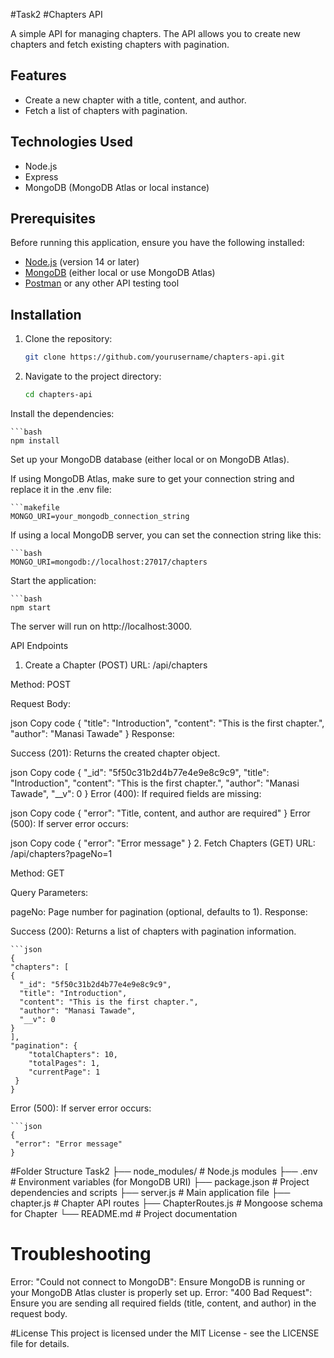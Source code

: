 #Task2 
#Chapters API

A simple API for managing chapters. The API allows you to create new chapters and fetch existing chapters with pagination.

## Features

- Create a new chapter with a title, content, and author.
- Fetch a list of chapters with pagination.

## Technologies Used

- Node.js
- Express
- MongoDB (MongoDB Atlas or local instance)

## Prerequisites

Before running this application, ensure you have the following installed:

- [Node.js](https://nodejs.org/) (version 14 or later)
- [MongoDB](https://www.mongodb.com/) (either local or use MongoDB Atlas)
- [Postman](https://www.postman.com/) or any other API testing tool

## Installation

1. Clone the repository:

   ```bash
   git clone https://github.com/yourusername/chapters-api.git

2. Navigate to the project directory:
    ```bash
    cd chapters-api


Install the dependencies:

    ```bash
    npm install
Set up your MongoDB database (either local or on MongoDB Atlas).

If using MongoDB Atlas, make sure to get your connection string and replace it in the .env file:

    ```makefile
    MONGO_URI=your_mongodb_connection_string

If using a local MongoDB server, you can set the connection string like this:

    ```bash
    MONGO_URI=mongodb://localhost:27017/chapters
Start the application:
    
    ```bash
    npm start
The server will run on http://localhost:3000.

API Endpoints
1. Create a Chapter (POST)
URL: /api/chapters

Method: POST

Request Body:

json
Copy code
{
  "title": "Introduction",
  "content": "This is the first chapter.",
  "author": "Manasi Tawade"
}
Response:

Success (201): Returns the created chapter object.

json
Copy code
{
  "_id": "5f50c31b2d4b77e4e9e8c9c9",
  "title": "Introduction",
  "content": "This is the first chapter.",
  "author": "Manasi Tawade",
  "__v": 0
}
Error (400): If required fields are missing:

json
Copy code
{
  "error": "Title, content, and author are required"
}
Error (500): If server error occurs:

json
Copy code
{
  "error": "Error message"
}
2. Fetch Chapters (GET)
URL: /api/chapters?pageNo=1

Method: GET

Query Parameters:

pageNo: Page number for pagination (optional, defaults to 1).
Response:

Success (200): Returns a list of chapters with pagination information.

    ```json
    {
    "chapters": [
    {
      "_id": "5f50c31b2d4b77e4e9e8c9c9",
      "title": "Introduction",
      "content": "This is the first chapter.",
      "author": "Manasi Tawade",
      "__v": 0
    }
    ],
    "pagination": {
        "totalChapters": 10,
        "totalPages": 1,
        "currentPage": 1
     }
    }
Error (500): If server error occurs:

    ```json
    {
     "error": "Error message"
    }
#Folder Structure
Task2
├── node_modules/          # Node.js modules
├── .env                   # Environment variables (for MongoDB URI)
├── package.json           # Project dependencies and scripts
├── server.js              # Main application file
├── chapter.js         # Chapter API routes
├── ChapterRoutes.js         # Mongoose schema for Chapter
└── README.md              # Project documentation
# Troubleshooting
Error: "Could not connect to MongoDB": Ensure MongoDB is running or your MongoDB Atlas cluster is properly set up.
Error: "400 Bad Request": Ensure you are sending all required fields (title, content, and author) in the request body.

#License
This project is licensed under the MIT License - see the LICENSE file for details.
